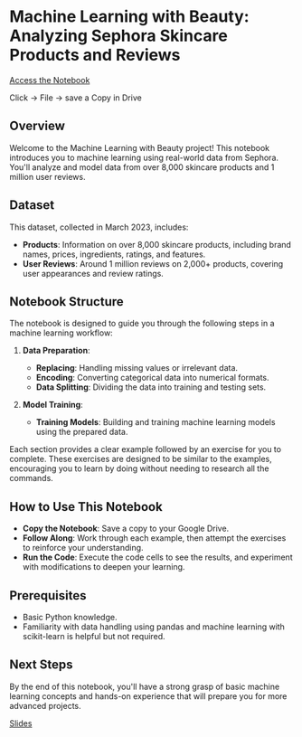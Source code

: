 # Machine Learning with Beauty: Analyzing Sephora Skincare Products and Reviews

[Access the Notebook](https://colab.research.google.com/drive/1TvQz30n1PNz0STSQ70PZo8t__Hw63k_x#scrollTo=8-8rrMufX_Jb)

Click -> File -> save a Copy in Drive

## Overview

Welcome to the Machine Learning with Beauty project! This notebook introduces you to machine learning using real-world data from Sephora. You'll analyze and model data from over 8,000 skincare products and 1 million user reviews.

## Dataset

This dataset, collected in March 2023, includes:

- **Products**: Information on over 8,000 skincare products, including brand names, prices, ingredients, ratings, and features.
- **User Reviews**: Around 1 million reviews on 2,000+ products, covering user appearances and review ratings.

## Notebook Structure

The notebook is designed to guide you through the following steps in a machine learning workflow:

1. **Data Preparation**:
    - **Replacing**: Handling missing values or irrelevant data.
    - **Encoding**: Converting categorical data into numerical formats.
    - **Data Splitting**: Dividing the data into training and testing sets.

2. **Model Training**:
    - **Training Models**: Building and training machine learning models using the prepared data.

Each section provides a clear example followed by an exercise for you to complete. These exercises are designed to be similar to the examples, encouraging you to learn by doing without needing to research all the commands.

## How to Use This Notebook

- **Copy the Notebook**: Save a copy to your Google Drive.
- **Follow Along**: Work through each example, then attempt the exercises to reinforce your understanding.
- **Run the Code**: Execute the code cells to see the results, and experiment with modifications to deepen your learning.

## Prerequisites

- Basic Python knowledge.
- Familiarity with data handling using pandas and machine learning with scikit-learn is helpful but not required.

## Next Steps

By the end of this notebook, you'll have a strong grasp of basic machine learning concepts and hands-on experience that will prepare you for more advanced projects.

[Slides](https://www.canva.com/design/DAGNt-Bt-ME/-KoHr7iWrpuJOTopwY1FbQ/edit?utm_content=DAGNt-Bt-ME&utm_campaign=designshare&utm_medium=link2&utm_source=sharebutton)
